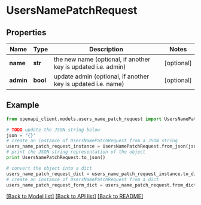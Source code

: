 # UsersNamePatchRequest


## Properties

Name | Type | Description | Notes
------------ | ------------- | ------------- | -------------
**name** | **str** | the new name (optional, if another key is updated i.e. admin) | [optional] 
**admin** | **bool** | update admin (optional, if another key is updated i.e. name) | [optional] 

## Example

```python
from openapi_client.models.users_name_patch_request import UsersNamePatchRequest

# TODO update the JSON string below
json = "{}"
# create an instance of UsersNamePatchRequest from a JSON string
users_name_patch_request_instance = UsersNamePatchRequest.from_json(json)
# print the JSON string representation of the object
print UsersNamePatchRequest.to_json()

# convert the object into a dict
users_name_patch_request_dict = users_name_patch_request_instance.to_dict()
# create an instance of UsersNamePatchRequest from a dict
users_name_patch_request_form_dict = users_name_patch_request.from_dict(users_name_patch_request_dict)
```
[[Back to Model list]](../README.md#documentation-for-models) [[Back to API list]](../README.md#documentation-for-api-endpoints) [[Back to README]](../README.md)


